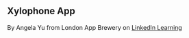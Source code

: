 ## Xylophone App
By Angela Yu from London App Brewery on [LinkedIn Learning](https://www.linkedin.com/learning/flutter-part-05-flutter-and-dart-packages)
